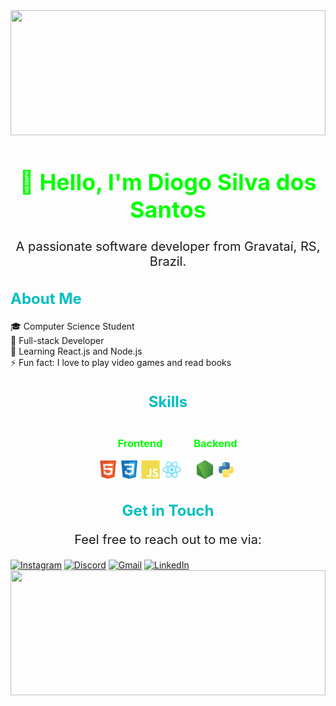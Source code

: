 <div>
<div align="center">
  <img width="100%" height="200px" src="https://capsule-render.vercel.app/api?type=waving&color=gradient&height=120&section=header"/>
  <h1 style="font-size: 36px; color: #00FF00;">👋 Hello, I'm Diogo Silva dos Santos</h1>
  <p style="font-size: 20px;">A passionate software developer from Gravataí, RS, Brazil.</p>
  
  <h2 style="font-size: 24px; color: #00bfbf; text-align: left;">About Me</h2>
  </div>
  <ul style="list-style-type: none; padding-left: 0; text-align: left;">
    <li>🎓 Computer Science Student</li>
    <li>🚀 Full-stack Developer</li>
    <li>🌱 Learning React.js and Node.js</li>
    <li>⚡ Fun fact: I love to play video games and read books</li>
  </ul>
  
  <h2  align="center" style="font-size: 24px; color: #00bfbf;">Skills</h2>
  <div align="center" style="display: flex; justify-content: center;">
    <div style="margin-right: 20px;">
      <h3 style="color: #00FF00;">Frontend</h3>
      <img height="30" src="https://raw.githubusercontent.com/devicons/devicon/master/icons/html5/html5-original.svg" alt="HTML5">
      <img height="30" src="https://raw.githubusercontent.com/devicons/devicon/master/icons/css3/css3-original.svg" alt="CSS3">
      <img height="30" src="https://raw.githubusercontent.com/devicons/devicon/master/icons/javascript/javascript-plain.svg" alt="JavaScript">
      <img height="30" src="https://raw.githubusercontent.com/devicons/devicon/master/icons/react/react-original.svg" alt="React.js">
    </div>
    <div align="center">
      <h3 style="color: #00FF00;">Backend</h3>
      <img height="30" src="https://raw.githubusercontent.com/devicons/devicon/master/icons/nodejs/nodejs-original.svg" alt="Node.js">
      <img height="30" src="https://raw.githubusercontent.com/devicons/devicon/master/icons/python/python-original.svg" alt="Python">
    </div>
  </div>
  <div align="center">
  <h2 style="font-size: 24px; color: #00bfbf;">Get in Touch</h2>
  <p style="font-size: 20px;">Feel free to reach out to me via:</p>
  </div>
  <div align="center" style="text-align: left;">
    <a href="https://www.instagram.com/diogo_santos311/" target="_blank"><img src="https://img.shields.io/badge/-Instagram-%23E4405F?style=for-the-badge&logo=instagram&logoColor=white" target="_blank" alt="Instagram"></a>
    <a href="http://discordapp.com/users/296708751140847617" target="_blank"><img src="https://img.shields.io/badge/Discord-7289DA?style=for-the-badge&logo=discord&logoColor=white" target="_blank" alt="Discord"></a> 
    <a href="mailto:diogo.s.santos31@gmail.com"><img src="https://img.shields.io/badge/-Gmail-%23333?style=for-the-badge&logo=gmail&logoColor=white" target="_blank" alt="Gmail"></a>
    <a href="https://www.linkedin.com/in/diogo-silva-dos-santos-/" target="_blank"><img src="https://img.shields.io/badge/-LinkedIn-%230077B5?style=for-the-badge&logo=linkedin&logoColor=white" target="_blank" alt="LinkedIn"></a> 
  </div>
  
  <img width="100%" height="200px" src="https://capsule-render.vercel.app/api?type=waving&color=gradient&height=120&section=footer"/>
</div>
